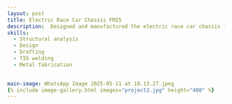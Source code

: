 ```yaml
---
layout: post
title: Electric Race Car Chassis FM25
description:  Designed and manufactured the electric race car chassis for Formula Manipal, achieving 3rd place overall at Formula Bharat 2025. The chassis featured an optimised tubular space frame with high torsional stiffness-to-weight ratio, validated through FEA in CATIA V5 and physical torsion testing using a custom-built jig. Developed ergonomic, high-precision welding fixtures to improve assembly accuracy and welder accessibility. Oversaw manufacturing timelines, welding operations, and final subsystem integration. Served as lead welder for both combustion and electric chassis builds, ensuring compliance with Formula Student safety and performance standards.
skills: 
  - Structural analysis
  - Design
  - Drafting
  - TIG welding
  - Metal fabrication
 

main-image: WhatsApp Image 2025-05-11 at 18.13.27.jpeg
{% include image-gallery.html images="project2.jpg" height="400" %}
---
```


